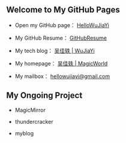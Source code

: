 ## Welcome to My GitHub Pages

- Open my GitHub page： [HelloWuJiaYi](https://hellowujiayi.github.io/)

- My GitHub Resume： [GitHubResume](https://resume.github.io/?HelloWuJiaYi)

- My tech blog： [吴佳轶 \| WuJiaYi](http://www.wujiayi.vip)

- My homepage： [吴佳轶 \| MagicWorld](http://www.magicworld.vip)

- My mailbox： [hellowujiayi@gmail.com]()

## My Ongoing Project

- MagicMirror

- thundercracker

- myblog
